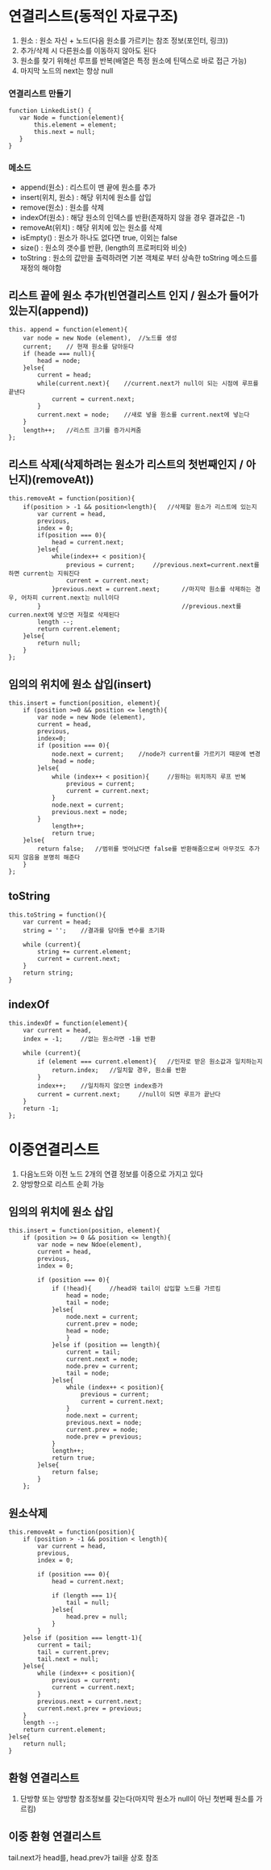 # 연결리스트(동적인 자료구조)
1. 원소 : 원소 자신 + 노드(다음 원소를 가르키는 참조 정보(포인터, 링크))
2. 추가/삭제 시 다른원소를 이동하지 않아도 된다
3. 원소를 찾기 위해선 루프를 반복(배열은 특정 원소에 틴덱스로 바로 접근 가능)
4. 마지막 노드의 next는 항상 null

### 연결리스트 만들기
```
function LinkedList() {
   var Node = function(element){
       this.element = element;
       this.next = null;
   }
}
```
### 메소드
- append(원소) : 리스트이 맨 끝에 원소를 추가
- insert(위치, 원소) : 해당 위치에 원소를 삽입
- remove(원소) : 원소를 삭제
- indexOf(원소) : 해당 원소의 인덱스를 반환(존재하지 않을 경우 결과값은 -1)
- removeAt(위치) : 해당 위치에 있는 원소를 삭제
- isEmpty() : 원소가 하나도 없다면 true, 이외는 false
- size() : 원소의 갯수를 반환, (length의 프로퍼티와 비슷)
- toString : 원소의 값만을 출력하려면 기본 객체로 부터 상속한 toString  메소드를 재정의 해야함

## 리스트 끝에 원소 추가(빈연결리스트 인지 / 원소가 들어가있는지(append))
```
this. append = function(element){
    var node = new Node (element),  //노드를 생성
    current;    // 현재 원소를 담아둔다
    if (heade === null){
        head = node;
    }else{
        current = head;
        while(current.next){    //current.next가 null이 되는 시점에 루프를 끝낸다
            current = current.next;
        }
        current.next = node;    //새로 넣을 원소를 current.next에 넣는다
    }
    length++;   //리스트 크기를 증가시켜줌
};
```

## 리스트 삭제(삭제하려는 원소가 리스트의 첫번째인지 / 아닌지)(removeAt))
```
this.removeAt = function(position){
    if(position > -1 && position<length){   //삭제할 원소가 리스트에 있는지
        var current = head,
        previous,
        index = 0;
        if(position === 0){
            head = current.next;
        }else{
            while(index++ < position){
                previous = current;     //previous.next=current.next를 하면 current는 지워진다
                current = current.next;
            }previous.next = current.next;      //마지막 원소를 삭제하는 경우, 어차피 current.next는 null이다
        }                                       //previous.next를 curren.next에 넣으면 저절로 삭제된다
        length --;
        return current.element;
    }else{
        return null;
    }
};
```

## 임의의 위치에 원소 삽입(insert)
```
this.insert = function(position, element){
    if (position >=0 && position <= length){
        var node = new Node (element),
        current = head,
        previous,
        index=0;
        if (position === 0){
            node.next = current;    //node가 current를 가르키기 때문에 변경
            head = node;
        }else{
            while (index++ < position){     //원하는 위치까지 루프 반복
                previous = current;
                current = current.next;
            }
            node.next = current;
            previous.next = node;
        }
            length++;
            return true;
    }else{
        return false;   //범위를 벗어났다면 false를 반환해줌으로써 아무것도 추가되지 않음을 분명히 해준다
    }
};
```

## toString
```
this.toString = function(){
    var current = head;
    string = '';    //결과를 담아둘 변수를 초기화

    while (current){
        string += current.element;
        current = current.next;
    }
    return string;
}
```

## indexOf
```
this.indexOf = function(element){
    var current = head,
    index = -1;     //없는 원소라면 -1을 반환
    
    while (current){
        if (element === current.element){   //인자로 받은 원소값과 일치하는지 
            return.index;   //일치할 경우, 원소를 반환
        }
        index++;    //일치하지 않으면 index증가
        current = current.next;     //null이 되면 루프가 끝난다
    }
    return -1;
};
```

# 이중연결리스트
1. 다음노드와 이전 노드 2개의 연결 정보를 이중으로 가지고 있다
2. 양방향으로 리스트 순회 가능

## 임의의 위치에 원소 삽입
```
this.insert = function(position, element){
    if (position >= 0 && position <= length){
        var node = new Ndoe(element), 
        current = head,
        previous,
        index = 0;

        if (position === 0){
            if (!head){     //head와 tail이 삽입할 노드를 가르킴
                head = node;
                tail = node;
            }else{
                node.next = current;
                current.prev = node;
                head = node;
                }
            }else if (position == length){
                current = tail;
                current.next = node;
                node.prev = current;
                tail = node;
            }else{
                while (index++ < position){
                    previous = current;
                    current = current.next;
                }
                node.next = current;
                previous.next = node;
                current.prev = node;
                node.prev = previous;
            }
            length++;
            return true;
        }else{
            return false;
        }
    };

```

## 원소삭제
```
this.removeAt = function(position){
    if (position > -1 && position < length){
        var current = head,
        previous,
        index = 0;

        if (position === 0){
            head = current.next;
            
            if (length === 1){
                tail = null;
            }else{
                head.prev = null;
            }
        }
    }else if (position === lengtt-1){
        current = tail;
        tail = current.prev;
        tail.next = null;
    }else{
        while (index++ < position){
            previous = current;
            current = current.next;
        }
        previous.next = current.next;
        current.next.prev = previous;
    }
    length --;
    return current.element;
}else{
    return null;
}
```

## 환형 연결리스트
1. 단방향 또는 양방향 참조정보를 갖는다(마지막 원소가 null이 아닌 첫번째 원소를 가르킴)

## 이중 환형 연결리스트
tail.next가 head를, head.prev가 tail을 상호 참조